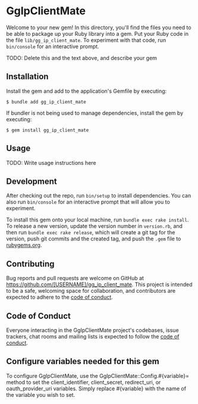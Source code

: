# GgIpClientMate

Welcome to your new gem! In this directory, you'll find the files you need to be able to package up your Ruby library into a gem. Put your Ruby code in the file `lib/gg_ip_client_mate`. To experiment with that code, run `bin/console` for an interactive prompt.

TODO: Delete this and the text above, and describe your gem

## Installation

Install the gem and add to the application's Gemfile by executing:

    $ bundle add gg_ip_client_mate

If bundler is not being used to manage dependencies, install the gem by executing:

    $ gem install gg_ip_client_mate

## Usage

TODO: Write usage instructions here

## Development

After checking out the repo, run `bin/setup` to install dependencies. You can also run `bin/console` for an interactive prompt that will allow you to experiment.

To install this gem onto your local machine, run `bundle exec rake install`. To release a new version, update the version number in `version.rb`, and then run `bundle exec rake release`, which will create a git tag for the version, push git commits and the created tag, and push the `.gem` file to [rubygems.org](https://rubygems.org).

## Contributing

Bug reports and pull requests are welcome on GitHub at https://github.com/[USERNAME]/gg_ip_client_mate. This project is intended to be a safe, welcoming space for collaboration, and contributors are expected to adhere to the [code of conduct](https://github.com/[USERNAME]/gg_ip_client_mate/blob/main/CODE_OF_CONDUCT.md).

## Code of Conduct

Everyone interacting in the GgIpClientMate project's codebases, issue trackers, chat rooms and mailing lists is expected to follow the [code of conduct](https://github.com/[USERNAME]/gg_ip_client_mate/blob/main/CODE_OF_CONDUCT.md).


## Configure variables needed for this gem
To configure GgIpClientMate, use the GgIpClientMate::Config.#{variable}= method to set the client_identifier, client_secret, redirect_uri, or oauth_provider_uri variables. Simply replace #{variable} with the name of the variable you wish to set.
